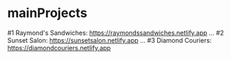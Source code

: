 # mainProjects

#1 Raymond's Sandwiches: https://raymondssandwiches.netlify.app 
...
#2 Sunset Salon: https://sunsetsalon.netlify.app
...
#3 Diamond Couriers: https://diamondcouriers.netlify.app
